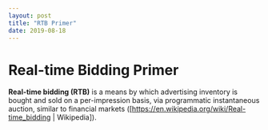 ```yaml
---
layout: post
title: "RTB Primer"
date: 2019-08-18
---
```


# Real-time Bidding Primer

**Real-time bidding (RTB)** is a means by which advertising inventory is bought and sold on a per-impression
basis, via programmatic instantaneous auction, similar to financial markets
([https://en.wikipedia.org/wiki/Real-time_bidding | Wikipedia]).

